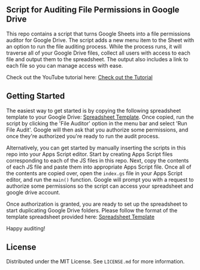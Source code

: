 <!-- DESCRIPTION -->
## Script for Auditing File Permissions in Google Drive

This repo contains a script that turns Google Sheets into a file permissions auditor for Google Drive. The script adds a new menu item to the Sheet with an option to run the file auditing process. While the process runs, it will traverse all of your Google Drive files, collect all users with access to each file and output them to the spreadsheet. The output also includes a link to each file so you can manage access with ease.

Check out the YouTube tutorial here: [Check out the Tutorial](https://youtu.be/JmfsPhOofDQ)

## Getting Started

The easiest way to get started is by copying the following spreadsheet template to your Google Drive: [Spreadsheet Template](https://docs.google.com/spreadsheets/d/191ojcr1xTigFTqcVWsSHlehrP8enPbB9zxPcOpaWyDw/edit?usp=sharing). Once copied, run the script by clicking the 'File Auditor' option in the menu bar and select 'Run File Audit'. Google will then ask that you authorize some permissions, and once they're authorized you're ready to run the audit process.

Alternatively, you can get started by manually inserting the scripts in this repo into your Apps Script editor. Start by creating Apps Script files corresponding to each of the JS files in this repo. Next, copy the contents of each JS file and paste them into appropriate Apps Script file. Once all of the contents are copied over, open the `index.gs` file in your Apps Script editor, and run the `main()` function. Google will prompt you with a request to authorize some permissions so the script can access your spreadsheet and google drive account. 

Once authorization is granted, you are ready to set up the spreadsheet to start duplicating Google Drive folders. Please follow the format of the template spreadsheet provided here: [Spreadsheet Template](https://docs.google.com/spreadsheets/d/191ojcr1xTigFTqcVWsSHlehrP8enPbB9zxPcOpaWyDw/edit?usp=sharing)

Happy auditing!

<!-- LICENSE -->
## License

Distributed under the MIT License. See `LICENSE.md` for more information.